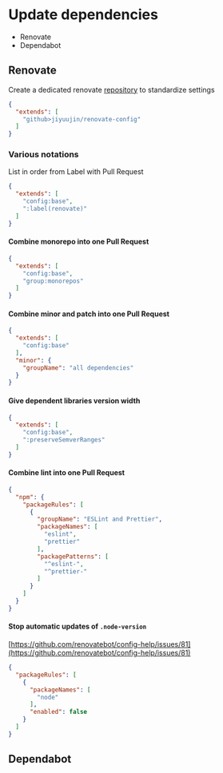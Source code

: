 # Update dependencies

- Renovate
- Dependabot

## Renovate

Create a dedicated renovate [repository](https://github.com/jiyuujin/renovate-config) to standardize settings

```json
{
  "extends": [
    "github>jiyuujin/renovate-config"
  ]
}
```

### Various notations

List in order from Label with Pull Request

```json
{
  "extends": [
    "config:base",
    ":label(renovate)"
  ]
}
```

#### Combine monorepo into one Pull Request

```json
{
  "extends": [
    "config:base",
    "group:monorepos"
  ]
}
```

#### Combine minor and patch into one Pull Request

```json
{
  "extends": [
    "config:base"
  ],
  "minor": {
    "groupName": "all dependencies"
  }
}
```

#### Give dependent libraries version width

```json
{
  "extends": [
    "config:base",
    ":preserveSemverRanges"
  ]
}
```

#### Combine lint into one Pull Request

```json
{
  "npm": {
    "packageRules": [
      {
        "groupName": "ESLint and Prettier",
        "packageNames": [
          "eslint",
          "prettier"
        ],
        "packagePatterns": [
          "^eslint-",
          "^prettier-"
        ]
      }
    ]
  }
}
```

#### Stop automatic updates of `.node-version`

[https://github.com/renovatebot/config-help/issues/81](https://github.com/renovatebot/config-help/issues/81)

```json
{
  "packageRules": [
    {
      "packageNames": [
        "node"
      ],
      "enabled": false
    }
  ]
}
```

## Dependabot
